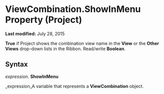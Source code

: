 
# ViewCombination.ShowInMenu Property (Project)

 **Last modified:** July 28, 2015

 **True** if Project shows the combination view name in the **View** or the **Other Views** drop-down lists in the Ribbon. Read/write **Boolean**.

## Syntax

 _expression_. **ShowInMenu**

 _expression_A variable that represents a  **ViewCombination** object.

